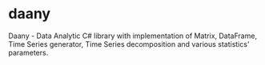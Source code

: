 # daany
Daany - Data Analytic C# library with implementation of Matrix, DataFrame, Time Series generator, Time Series decomposition and various statistics' parameters.
